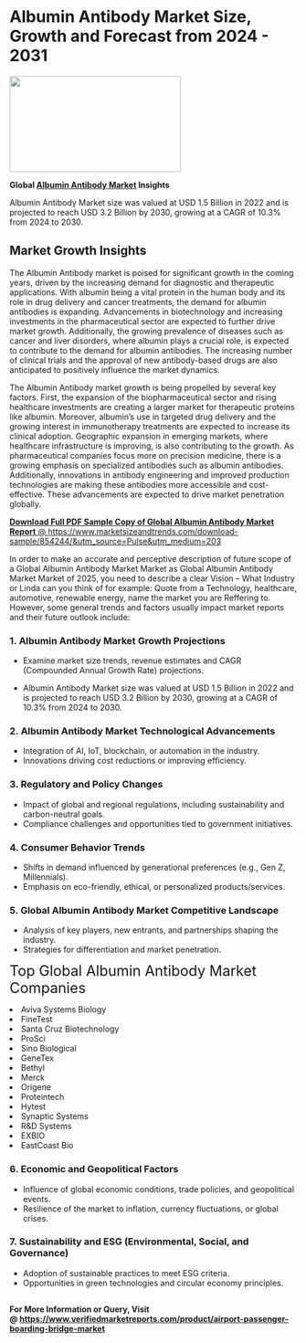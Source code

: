 <H1>Albumin Antibody Market Size, Growth and Forecast from 2024 - 2031</H1><img class="aligncenter size-medium wp-image-584254" src="https://thirdeyenews.in/wp-content/uploads/2024/09/Global-Market-Research-300x168.jpeg" alt="" width="300" height="168" /><p><strong>Global&nbsp;<a href="https://www.marketsizeandtrends.com/download-sample/854244/&amp;utm_source=Pulse&amp;utm_medium=203">Albumin Antibody Market</a> Insights</strong></p><p>Albumin Antibody Market size was valued at USD 1.5 Billion in 2022 and is projected to reach USD 3.2 Billion by 2030, growing at a CAGR of 10.3% from 2024 to 2030.</p><p><h2>Market Growth Insights</h2> <p>The Albumin Antibody market is poised for significant growth in the coming years, driven by the increasing demand for diagnostic and therapeutic applications. With albumin being a vital protein in the human body and its role in drug delivery and cancer treatments, the demand for albumin antibodies is expanding. Advancements in biotechnology and increasing investments in the pharmaceutical sector are expected to further drive market growth. Additionally, the growing prevalence of diseases such as cancer and liver disorders, where albumin plays a crucial role, is expected to contribute to the demand for albumin antibodies. The increasing number of clinical trials and the approval of new antibody-based drugs are also anticipated to positively influence the market dynamics. <a href="#download-sample"></a></p> <p>The Albumin Antibody market growth is being propelled by several key factors. First, the expansion of the biopharmaceutical sector and rising healthcare investments are creating a larger market for therapeutic proteins like albumin. Moreover, albumin’s use in targeted drug delivery and the growing interest in immunotherapy treatments are expected to increase its clinical adoption. Geographic expansion in emerging markets, where healthcare infrastructure is improving, is also contributing to the growth. As pharmaceutical companies focus more on precision medicine, there is a growing emphasis on specialized antibodies such as albumin antibodies. Additionally, innovations in antibody engineering and improved production technologies are making these antibodies more accessible and cost-effective. These advancements are expected to drive market penetration globally. <p><a href="#get-more"></p><p><span class=""><strong>Download Full PDF Sample Copy of Global Albumin Antibody Market Report</strong> @ <a href="https://www.marketsizeandtrends.com/download-sample/854244/&amp;utm_source=Pulse&amp;utm_medium=203" target="_blank">https://www.marketsizeandtrends.com/download-sample/854244/&amp;utm_source=Pulse&amp;utm_medium=203</a></span></p><p>In order to make an accurate and perceptive description of future scope of a Global&nbsp;Albumin Antibody Market Market as Global&nbsp;Albumin Antibody Market Market of 2025, you need to describe a clear Vision &ndash; What Industry or Linda can you think of for example: Quote from a Technology, healthcare, automotive, renewable energy, name the market you are Reffering to. However, some general trends and factors usually impact market reports and their future outlook include:</p><h3>1.&nbsp;<strong>Albumin Antibody Market Growth Projections</strong></h3><ul><li>Examine market size trends, revenue estimates and CAGR (Compounded Annual Growth Rate) projections.</li><li><p>Albumin Antibody Market size was valued at USD 1.5 Billion in 2022 and is projected to reach USD 3.2 Billion by 2030, growing at a CAGR of 10.3% from 2024 to 2030.</p></li></ul><h3>2.&nbsp;<strong>Albumin Antibody Market Technological Advancements</strong></h3><ul><li>Integration of AI, IoT, blockchain, or automation in the industry.</li><li>Innovations driving cost reductions or improving efficiency.</li></ul><h3>3.&nbsp;<strong>Regulatory and Policy Changes</strong></h3><ul><li>Impact of global and regional regulations, including sustainability and carbon-neutral goals.</li><li>Compliance challenges and opportunities tied to government initiatives.</li></ul><h3>4.&nbsp;<strong>Consumer Behavior Trends</strong></h3><ul><li>Shifts in demand influenced by generational preferences (e.g., Gen Z, Millennials).</li><li>Emphasis on eco-friendly, ethical, or personalized products/services.</li></ul><h3>5.&nbsp;<strong>Global Albumin Antibody Market Competitive Landscape</strong></h3><ul><li>Analysis of key players, new entrants, and partnerships shaping the industry.</li><li>Strategies for differentiation and market penetration.</li></ul><p data-pm-slice="1 1 []"><span style="color: inherit; font-family: inherit; font-size: 25px;">Top Global Albumin Antibody Market Companies</span></p><div class="" data-test-id=""><p><li>Aviva Systems Biology</li><li> FineTest</li><li> Santa Cruz Biotechnology</li><li> ProSci</li><li> Sino Biological</li><li> GeneTex</li><li> Bethyl</li><li> Merck</li><li> Origene</li><li> Proteintech</li><li> Hytest</li><li> Synaptic Systems</li><li> R&D Systems</li><li> EXBIO</li><li> EastCoast Bio</li></p></div><h3>6.&nbsp;<strong>Economic and Geopolitical Factors</strong></h3><ul><li>Influence of global economic conditions, trade policies, and geopolitical events.</li><li>Resilience of the market to inflation, currency fluctuations, or global crises.</li></ul><h3>7.&nbsp;<strong>Sustainability and ESG (Environmental, Social, and Governance)</strong></h3><ul><li>Adoption of sustainable practices to meet ESG criteria.</li><li>Opportunities in green technologies and circular economy principles.</li></ul><h2><strong style="font-size: 14px;">For More Information or Query, Visit @&nbsp;</strong><a style="background-color: #ffffff; font-size: 14px;" href="https://www.marketsizeandtrends.com/report/albumin-antibody-market/" target="_blank">https://www.verifiedmarketreports.com/product/airport-passenger-boarding-bridge-market</a></h2>
